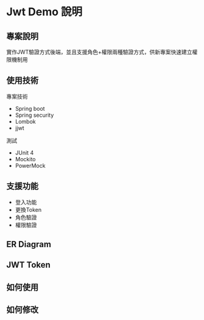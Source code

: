 # Jwt Demo 說明

## 專案說明

實作JWT驗證方式後端，並且支援角色+權限兩種驗證方式，供新專案快速建立權限機制用

## 使用技術

專案技術
* Spring boot
* Spring security
* Lombok
* jjwt

測試
* JUnit 4
* Mockito
* PowerMock

## 支援功能

* 登入功能
* 更換Token
* 角色驗證
* 權限驗證

## ER Diagram

## JWT Token

## 如何使用

## 如何修改